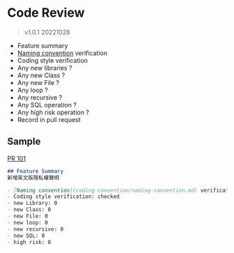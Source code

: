# Code Review
> v1.0.1 20221028
- Feature summary
- [Naming convention](coding-convention/naming-convention.md) verification
- Coding style verification
- Any new libraries ?
- Any new Class ?
- Any new File ?
- Any loop ?
- Any recursive ?
- Any SQL operation ?
- Any high risk operation ?
- Record in pull request

## Sample
[PR 101](https://github.com/CAFECA-IO/cafeca/pull/101)
```markdown
## Feature Summary
新增英文版隱私權聲明

- [Naming convention](coding-convention/naming-convention.md) verification: checked
- Coding style verification: checked
- new Library: 0
- new Class: 0
- new File: 0
- new loop: 0
- new recursive: 0
- new SQL: 0
- high risk: 0
```
